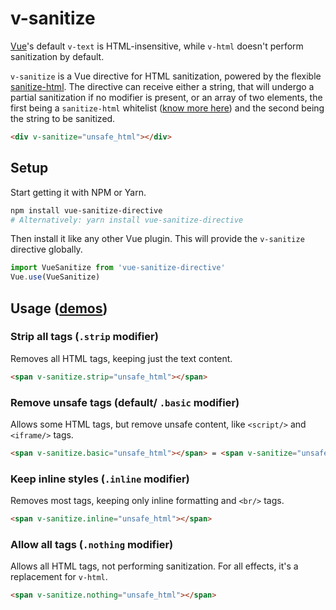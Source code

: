 # v-sanitize

[Vue](https://vuejs.org)'s default `v-text` is HTML-insensitive, while `v-html` doesn't perform sanitization by default.

`v-sanitize` is a Vue directive for HTML sanitization, powered by the flexible [sanitize-html](https://www.npmjs.com/package/sanitize-html). The directive can receive either a string, that will undergo a partial sanitization if no modifier is present, or an array of two elements, the first being a `sanitize-html` whitelist ([know more here](https://github.com/punkave/sanitize-html)) and the second being the string to be sanitized.

```html
<div v-sanitize="unsafe_html"></div>
```

## Setup

Start getting it with NPM or Yarn.

```bash
npm install vue-sanitize-directive
# Alternatively: yarn install vue-sanitize-directive
```

Then install it like any other Vue plugin. This will provide the `v-sanitize` directive globally.

```js
import VueSanitize from 'vue-sanitize-directive'
Vue.use(VueSanitize)
```

## Usage ([**demos**]())

### Strip all tags (`.strip` modifier)

Removes all HTML tags, keeping just the text content.

```html
<span v-sanitize.strip="unsafe_html"></span>
```

### Remove unsafe tags (default/ `.basic` modifier)

Allows some HTML tags, but remove unsafe content, like `<script/>` and `<iframe/>` tags.

```html
<span v-sanitize.basic="unsafe_html"></span> = <span v-sanitize="unsafe_html"></span>
```

### Keep inline styles (`.inline` modifier)

Removes most tags, keeping only inline formatting and `<br/>` tags.

```html
<span v-sanitize.inline="unsafe_html"></span>
```

### Allow all tags (`.nothing` modifier)
Allows all HTML tags, not performing sanitization. For all effects, it's a replacement for `v-html`.

```html
<span v-sanitize.nothing="unsafe_html"></span>
```